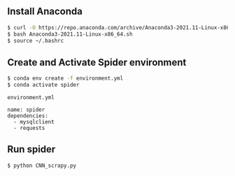 ## Install Anaconda 
```bash
$ curl -O https://repo.anaconda.com/archive/Anaconda3-2021.11-Linux-x86_64.sh
$ bash Anaconda3-2021.11-Linux-x86_64.sh
$ source ~/.bashrc
```
## Create and Activate Spider environment
```bash
$ conda env create -f environment.yml
$ conda activate spider
```

`environment.yml`
```
name: spider
dependencies:
  - mysqlclient
  - requests
```

## Run spider
```bash
$ python CNN_scrapy.py
```

